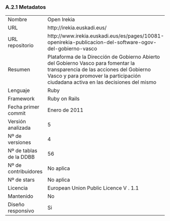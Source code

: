 ### A.2.1 Metadatos

<table>
  <tr>
    <td>Nombre</td>
    <td>Open Irekia</td>
  </tr>
  <tr>
    <td>URL</td>
    <td>http://irekia.euskadi.eus/ </td>
  </tr>
  <tr>
    <td>URL repositorio</td>
    <td>http://www.irekia.euskadi.eus/es/pages/10081-openirekia-publicacion-del-software-ogov-del-gobierno-vasco </td>
  </tr>
  <tr>
    <td>Resumen</td>
    <td>Plataforma de la Dirección de Gobierno Abierto del Gobierno Vasco para fomentar la transparencia de las acciones del Gobierno Vasco y para promover la participación ciudadana activa en las decisiones del mismo </td>
  </tr>
  <tr>
    <td>Lenguaje</td>
    <td>Ruby</td>
  </tr>
  <tr>
    <td>Framework</td>
    <td>Ruby on Rails</td>
  </tr>
  <tr>
    <td>Fecha primer commit</td>
    <td>Enero de 2011 </td>
  </tr>
  <tr>
    <td>Versión analizada</td>
    <td>5</td>
  </tr>
  <tr>
    <td>Nº de versiones</td>
    <td>4</td>
  </tr>
  <tr>
    <td>Nº de tablas de la DDBB</td>
    <td>56</td>
  </tr>
  <tr>
    <td>Nº de contribuidores</td>
    <td>No aplica</td>
  </tr>
  <tr>
    <td>Nº de stars</td>
    <td>No aplica</td>
  </tr>
  <tr>
    <td>Licencia</td>
    <td>European Union Public Licence V . 1.1</td>
  </tr>
  <tr>
    <td>Mantenido</td>
    <td>No</td>
  </tr>
  <tr>
    <td>Diseño responsivo </td>
    <td>Si</td>
  </tr>
</table>
